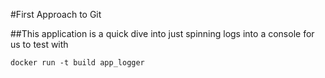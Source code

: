 #First Approach to Git

##This application is a quick dive into just spinning logs into a console for us to test with


```
docker run -t build app_logger
```
